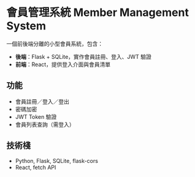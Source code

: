 # 會員管理系統 Member Management System

一個前後端分離的小型會員系統，包含：

- **後端**：Flask + SQLite，實作會員註冊、登入、JWT 驗證
- **前端**：React，提供登入介面與會員清單

## 功能

- 會員註冊／登入／登出
- 密碼加密
- JWT Token 驗證
- 會員列表查詢（需登入）

## 技術棧

- Python, Flask, SQLite, flask-cors
- React, fetch API
